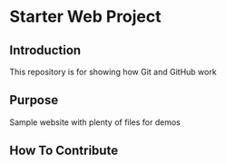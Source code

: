 # Starter Web Project

## Introduction
This repository is for showing how Git and GitHub work

## Purpose
Sample website with plenty of files for demos

## How To Contribute
